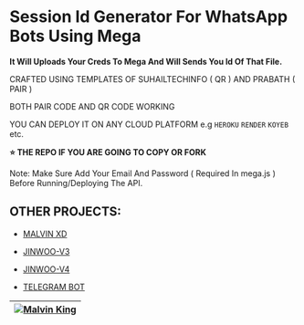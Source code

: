 # Session Id Generator For WhatsApp Bots Using Mega

**It Will Uploads Your Creds To Mega And Will Sends You Id Of That File.**



CRAFTED USING TEMPLATES OF SUHAILTECHINFO ( QR )  AND PRABATH ( PAIR )

BOTH PAIR CODE AND QR CODE WORKING

YOU CAN DEPLOY IT ON ANY CLOUD PLATFORM e.g `HEROKU` `RENDER` `KOYEB` etc.

**⭐ THE REPO IF YOU ARE GOING TO COPY OR FORK**

Note: Make Sure Add Your Email And Password ( Required In mega.js ) Before Running/Deploying The API.

## OTHER PROJECTS:

- [MALVIN XD](https://github.com/XdKing2/MALVIN-XD)

- [JINWOO-V3](https://github.com/XdKing2/Jinwoo-v3)
  
- [JINWOO-V4](https://github.com/XdKing2/Jinwoo-v4)
  
- [TELEGRAM BOT](https://github.com/XdKing2/malvin-xd-bot#readme)



| [![Malvin King](https://github.com/XdKing2.png?size=100)](https://github.com/XdKing2) |
| --- |

